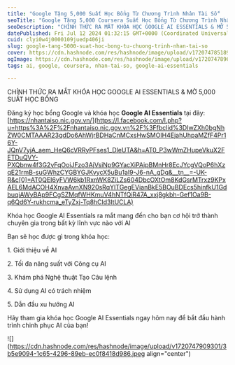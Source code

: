 ```yaml
---
title: "Google Tặng 5,000 Suất Học Bổng Từ Chương Trình Nhân Tài Số"
seoTitle: "Google Tặng 5,000 Coursera Suất Học Bổng Từ Chương Trình Nhân Tài Số"
seoDescription: "CHÍNH THỨC RA MẮT KHÓA HỌC GOOGLE AI ESSENTIALS & MỞ 5,000 SUẤT HỌC BỔNG"
datePublished: Fri Jul 12 2024 01:32:15 GMT+0000 (Coordinated Universal Time)
cuid: clyi0w4j0000109juedp406ji
slug: google-tang-5000-suat-hoc-bong-tu-chuong-trinh-nhan-tai-so
cover: https://cdn.hashnode.com/res/hashnode/image/upload/v1720747851890/a5b714e7-b179-41b9-90e9-51ff550e589f.jpeg
ogImage: https://cdn.hashnode.com/res/hashnode/image/upload/v1720747896646/d1e8fba5-bb09-4ab4-b5c7-a614a58b8623.jpeg
tags: ai, google, coursera, nhan-tai-so, google-ai-essentials

---
```


CHÍNH THỨC RA MẮT KHÓA HỌC GOOGLE AI ESSENTIALS & MỞ 5,000 SUẤT HỌC BỔNG

Đăng ký học bổng Google và khóa học **Google AI Essentials** tại đây: [https://nhantaiso.nic.gov.vn/](https://l.facebook.com/l.php?u=https%3A%2F%2Fnhantaiso.nic.gov.vn%2F%3Ffbclid%3DIwZXh0bgNhZW0CMTAAAR23qdDo6AhWjrBDHaCnMCxsHwSMOIH4EjahUhpaMZfF4Pr16Y-JQnV7yjA_aem_HeQ6cVRRyPFses1_DleUTA&h=AT0_P3wWmZHupeVkuX2FETDuQVY-PXQbnw4f3G2yFqOoiJFzo3AjVsiNp9GYacXiPAipBMnHr8EcJYcgVQoP6hXzqE21rmB-suGWhzCYGBYGJKvycX5uBu1aI9-J6-nA_gDq&__tn__=-UK-R&c[0]=AT0QEI6yFVW6kb1RxnWK8ZiLZs604DbcOXtOm8KdGsrMTrxz9KPxAEL6MdACOH4XnvaAvnXN920sRqYITGegEVianBkE5BOuBDEcs5hinfkU1GdbuqiAWyBAp9FCgSZMqfWHKmuV4hNTfQiR47A_xxj8gkbh-Gef1Oa9B-q6Qd6Y-rukhcma_eTyZxj-Tq8hCld3ltUCLA)

Khóa học Google AI Essentials ra mắt mang đến cho bạn cơ hội trở thành chuyên gia trong bất kỳ lĩnh vực nào với AI

Bạn sẽ học được gì trong khóa học:

1\. Giới thiệu về AI

2\. Tối đa năng suất với Công cụ AI

3\. Khám phá Nghệ thuật Tạo Câu lệnh

4\. Sử dụng AI có trách nhiệm

5\. Dẫn đầu xu hướng AI

Hãy tham gia khóa học Google AI Essentials ngay hôm nay để bắt đầu hành trình chinh phục AI của bạn!

![](https://cdn.hashnode.com/res/hashnode/image/upload/v1720747909301/3b5e9094-1c65-4296-89eb-ec0f8418d986.jpeg align="center")